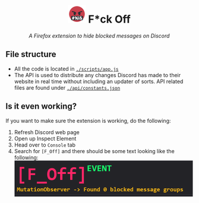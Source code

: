 <h1 align="center"> <img src="./assets/icon_48.png" /> F*ck Off </h1>

<div align="center">
<em>
A Firefox extension to hide blocked messages on Discord
</em>
</div>

## File structure

* All the code is located in [`./scripts/app.js`](./scripts/app.js)
* The API is used to distribute any changes Discord has made to their website in real time without including an updater of sorts. API related files are found under [`./api/constants.json`](./api/constants.json)

## Is it even working?

If you want to make sure the extension is working, do the following:

1. Refresh Discord web page
2. Open up Inspect Element
3. Head over to `Console` tab
4. Search for `[F_Off]` and there should be some text looking like the following:
![Load Image](repo/image.png)